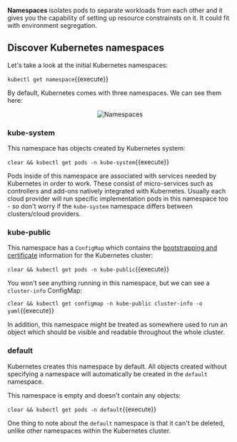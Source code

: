 **Namespaces** isolates pods to separate workloads from each other and it gives you the capability of setting up resource constrainsts on it. It could fit with environment segregation.

## Discover Kubernetes namespaces 

Let's take a look at the initial Kubernetes namespaces:

`kubectl get namespace`{{execute}}

By default, Kubernetes comes with three namespaces. We can see them here:

<p style="text-align:center;"><img src="/contino/courses/kubernetes-basic-concepts/pods/assets/namespaces.png" alt="Namespaces"></p>


### kube-system

This namespace has objects created by Kubernetes system:

`clear && kubectl get pods -n kube-system`{{execute}}

Pods inside of this namespace are associated with services needed by Kubernetes in order to work. These consist of micro-services such as controllers and add-ons natively integrated with Kubernetes. Usually each cloud provider will run specific implementation pods in this namespace too - so don't worry if the `kube-system` namespace differs between clusters/cloud providers.

### kube-public

This namespace has a `ConfigMap` which contains the [bootstrapping and certificate](https://kubernetes.io/docs/reference/access-authn-authz/bootstrap-tokens/) information for the Kubernetes cluster:

`clear && kubectl get pods -n kube-public`{{execute}}

You won't see anything running in this namespace, but we can see a `cluster-info` ConfigMap:

<!-- You don't see anything running in this namespace but we can see a ```cluster-info``` configmap: -->

`clear && kubectl get configmap -n kube-public cluster-info -o yaml`{{execute}}

In addition, this namespace might be treated as somewhere used to run an object which should be visible and readable throughout the whole cluster.

### default

Kubernetes creates this namespace by default. All objects created without specifying a namespace will automatically be created in the `default` namespace.

This namespace is empty and doesn't contain any objects:

`clear && kubectl get pods -n default`{{execute}}

One thing to note about the `default` namespace is that it can't be deleted, unlike other namespaces within the Kubernetes cluster.